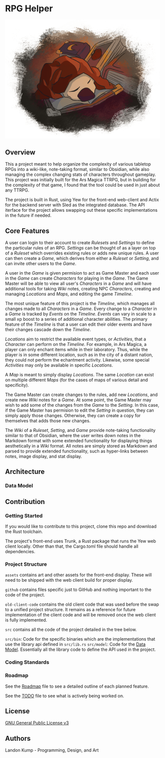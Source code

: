 # RPG Helper
![Showcase Image](./github/imgs/Showcase.png)

## Overview
This a project meant to help organize the complexity of various tabletop RPGs into a wiki-like, note-taking format, similar to Obsidian, while also managing the complex changing stats of characters throughout gameplay. This project was initially built for the Ars Magica TTRPG, but in building for the complexity of that game, I found that the tool could be used in just about any TTRPG.

The project is built in Rust, using Yew for the front-end web-client and Actix for the backend server with Sled as the integrated database. The API iterface for the project allows swapping out these specific implementations in the future if needed. 

## Core Features
A user can login to their account to create *Rulesets* and *Settings* to define the particular rules of an RPG. *Settings* can be thought of as a layer on top of a *Ruleset* which overrides existing rules or adds new unique rules. A user can then create a *Game*, which derives from either a *Ruleset* or *Setting*, and can invite other users to the *Game*. 

A user in the *Game* is given permision to act as Game Master and each user in the *Game* can create *Characters* for playing in the *Game*. The Game Master will be able to view all user's *Characters* in a *Game* and will have additional tools for taking *Wiki* notes, creating NPC *Characters*, creating and managing *Locations* and *Maps*, and editing the game *Timeline*.

The most unique feature of this project is the *Timeline*, which manages all changes made to all *Characters* in a *Game*. Every change to a *Character* in a *Game* is tracked by *Events* on the *Timeline*. *Events* can vary in scale to a small xp boost to a series of additional character abilities. The primary feature of the *Timeline* is that a user can edit their older events and have their changes cascade down the *Timeline*.

*Locations* aim to restrict the available event types, or *Activities*, that a *Character* can perform on the *Timeline*. For example, in Ars Magica, a player can only enchant items while in their laboratory. Thus, while the player is in some different location, such as in the city of a distant nation, they could not perform the echantment activity. Likewise, some special *Activities* may only be available in specific *Locations*.

A *Map* is meant to simply display *Locations*. The same *Location* can exist on multiple different *Maps* (for the cases of maps of various detail and specificity).

The Game Master can create changes to the rules, add new *Locations*, and create new *Wiki* notes for a *Game*. At some point, the Game Master may wish to add some of the changes from the *Game* to the *Setting*. In this case, if the Game Master has permision to edit the *Setting* in question, they can simply apply those changes. Otherwise, they can create a copy for themselves that adds those new changes.

The *Wiki* of a *Ruleset*, *Setting*, and *Game* provide note-taking functionality similar to that of Obsidian, where the user writes down notes in the Markdown format with some extended functionality for displaying things aesthetically in a *Wiki* format. All notes are simply stored as Markdown and parsed to provide extended functionality, such as hyper-links between notes, image display, and stat display.

## Architecture

### Data Model

## Contribution
### Getting Started
If you would like to contribute to this project, clone this repo and download the Rust toolchain.

The project's front-end uses Trunk, a Rust package that runs the Yew web client locally. Other than that, the Cargo.toml file should handle all dependencies.

### Project Structure
`assets` contains art and other assets for the front-end display. These will need to be shipped with the web client build for proper display.

`github` contains files specific just to GitHub and nothing important to the code of the project.

`old-client-code` contains the old client code that was used before the swap to a unified project structure. It remains as a reference for future implementation of the client code and will be removed once the web client is fully implemented.

`src` contains all the code of the project detailed in the tree below.

`src/bin`: Code for the specific binaries which are the implementations that use the library api defined in `src/lib.rs`
`src/model`: Code for the [Data Model](). Essentially all the library code to define the API used in the project.

### Coding Standards


### Roadmap
See the [Roadmap](./github/Roadmap.md) file to see a detailed outline of each planned feature.

See the [TODO](./TODO.md) file to see what is actively being worked on.

## License
[GNU General Public License v3](./LICENSE)

## Authors
Landon Kump - Programming, Design, and Art